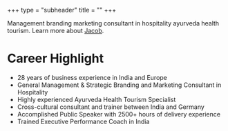 +++
type = "subheader"
title = ""
+++

Management branding marketing consultant in hospitality ayurveda health tourism. Learn more about [Jacob](/about).

# Career Highlight

- 28 years of business experience in India and Europe
- General Management & Strategic Branding and Marketing Consultant in Hospitality
- Highly experienced Ayurveda Health Tourism Specialist
- Cross-cultural consultant and trainer between India and Germany
- Accomplished Public Speaker with 2500+ hours of delivery experience
- Trained Executive Performance Coach in India

